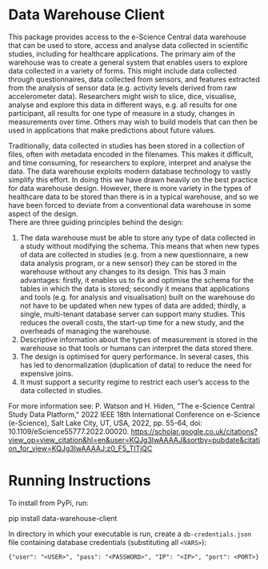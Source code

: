 # Data Warehouse Client

This package provides access to the e-Science Central data warehouse that can be used to store, access  and analyse 
data collected in scientific studies, including for healthcare applications. The primary aim of the warehouse
was to create a general system that enables users to explore data collected in a variety of forms. This might include
data collected through questionnaires, data collected from sensors, 
and features extracted from the analysis of sensor data (e.g. activity levels derived from raw accelerometer data). 
Researchers might wish to slice, dice, visualise, analyse and explore this data in different ways, 
e.g. all results for one participant,
all results for one type of measure in a study, 
changes in measurements over time. Others may wish to build models that can then be used in applications
that make predictions about future values.

Traditionally, data collected in studies has been stored in a collection of files, 
often with metadata encoded in the filenames. 
This makes it difficult, and time consuming, for researchers to explore, interpret and analyse the data.
The data warehouse exploits modern database technology to vastly simplify this effort. 
In doing this we have drawn heavily on the best practice for data warehouse design. 
However, there is more variety in the types of healthcare data to be stored than there is in a typical warehouse,
and so we have been forced to deviate from a conventional data warehouse in some aspect of the design.  
There are three guiding principles behind the design:
1.	The data warehouse must be able to store any type of data collected in a study without modifying the schema. 
This means that when new types of data are collected in studies (e.g. from a new questionnaire, 
a new data analysis program, or a new sensor) they can be stored in the warehouse without any changes to its design. 
This has 3 main advantages: 
firstly, it enables us to fix and optimise the schema for the tables in which the data is stored; 
secondly it means that applications and tools (e.g. for analysis and visualisation) 
built on the warehouse do not have to be updated when new types of data are added; 
thirdly, a single, multi-tenant database server can support many studies. 
This reduces the overall costs, the start-up time for a new study, and the overheads of managing the warehouse.
2.	Descriptive information about the types of measurement is stored in the warehouse so that tools or humans 
can interpret the data stored there.
3.	The design is optimised for query performance. In several cases, this has led to denormalization
 (duplication of data) to reduce the need for expensive joins.
4.	It must support a security regime to restrict each user’s access 
to the data collected in studies.

For more information see: 
P. Watson and H. Hiden, "The e-Science Central Study Data Platform,"
2022 IEEE 18th International Conference on e-Science (e-Science), 
Salt Lake City, UT, USA, 2022, pp. 55-64, doi: 10.1109/eScience55777.2022.00020.
https://scholar.google.co.uk/citations?view_op=view_citation&hl=en&user=KQJg3lwAAAAJ&sortby=pubdate&citation_for_view=KQJg3lwAAAAJ:z0_F5_TITjQC

# Running Instructions

To install from PyPi, run:

pip install data-warehouse-client

In directory in which your executable is run, create a `db-credentials.json` file containing database 
credentials (substituting all `<VARS>`):
   ```
   {"user": "<USER>", "pass": "<PASSWORD>", "IP": "<IP>", "port": <PORT>}
   ```

